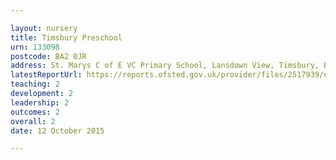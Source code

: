 ```yaml
---

layout: nursery
title: Timsbury Preschool
urn: 133098
postcode: BA2 0JR
address: St. Marys C of E VC Primary School, Lansdown View, Timsbury, Bath, Avon, BA2 0JR
latestReportUrl: https://reports.ofsted.gov.uk/provider/files/2517939/urn/133098.pdf
teaching: 2
development: 2
leadership: 2
outcomes: 2
overall: 2
date: 12 October 2015

---
```

